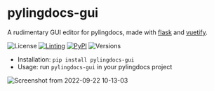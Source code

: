 # pylingdocs-gui
A rudimentary GUI editor for pylingdocs, made with [flask](https://flask.palletsprojects.com/) and [vuetify](https://vuetifyjs.com/).

![License](https://img.shields.io/github/license/fmatter/pylingdocs-gui)
[![Linting](https://img.shields.io/github/workflow/status/fmatter/pylingdocs-gui/lint?label=linting)](https://github.com/fmatter/pylingdocs-gui/actions/workflows/lint.yml)
[![PyPI](https://img.shields.io/pypi/v/pylingdocs-gui.svg)](https://pypi.org/project/pylingdocs-gui)
![Versions](https://img.shields.io/pypi/pyversions/pylingdocs-gui)

* Installation: `pip install pylingdocs-gui`
* Usage: run `pylingdocs-gui` in your pylingdocs project

![Screenshot from 2022-09-22 10-13-03](https://user-images.githubusercontent.com/2378389/191810571-90272c83-37e3-408a-b7ee-4983a23cbef0.png)
